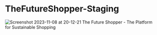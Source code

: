 # TheFutureShopper-Staging

![Screenshot 2023-11-08 at 20-12-21 The Future Shopper - The Platform for Sustainable Shopping](https://github.com/techleadpro/TheFutureShopper-Staging/assets/129011467/d6ffefd2-9f18-482f-8191-4f8ea408b995)
